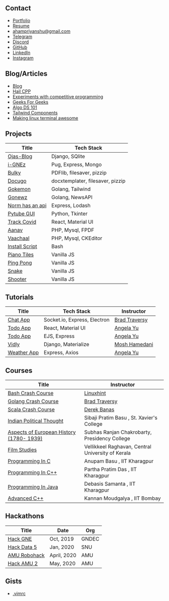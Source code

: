 ## Contact

* [Portfolio](https://ahampriyanshu.com/)
* [Resume](https://drive.google.com/file/d/1_GZ56-O3JNF6-jmU4Xu-StJYgNdz3Tsa/view?usp=sharing)
* [ahampriyanshu@gmail.com](mailto:ahampriyanshu@gmail.com?subject=hello)
* [Telegram](https://t.me/ahampriyanshu)
* [Discord](https://discordapp.com/users/746095596175097916)
* [GitHub](https://github.com/ahampriyanshu)
* [LinkedIn](https://www.linkedin.com/in/ahampriyanshu/)
* [Instagram](https://www.instagram.com/ahampriyanshu/)

## Blog/Articles

* [Blog](https://blog.ahampriyanshu.com/)
* [Hail CPP](https://cpp.ahampriyanshu.com/)
* [Experiments with competitive programming](https://cp.ahampriyanshu.com/)
* [Geeks For Geeks](https://auth.geeksforgeeks.org/user/ahampriyanshu/articles)
* [Algo DS 101](https://github.com/ahampriyanshu/algo-ds-101)
* [Tailwind Components](https://tailwindcomponents.com/u/ahampriyanshu)
* [Making linux terminal awesome](https://github.com/ahampriyanshu/making-linux-terminal-awesome/)

## Projects

| Title | Tech Stack |
| --- | --- |
| [Ojas-Blog](https://github.com/ahampriyanshu/ojas-django) | Django, SQlite  |
| [i-GNEz](https://github.com/i-GNEz/i-GNEz.github.io) | Pug, Express, Mongo |
| [Bulky](https://github.com/ahampriyanshu/bulky) | PDFlib, filesaver, pizzip |
| [Docugo](http://docugo.vercel.app/) | docxtemplater, filesaver, pizzip |
| [Gokemon](https://github.com/ahampriyanshu/gokemon) | Golang, Tailwind |
| [Gonewz](https://github.com/ahampriyanshu/gonewz) | Golang, NewsAPI |
| [Norm has an api](https://github.com/ahampriyanshu/norm_has_an_api) | Express, Lodash |
| [Pytube GUI](https://github.com/ahampriyanshu/pytube-gui) | Python, Tkinter |
| [Track Covid](https://github.com/ahampriyanshu/track-covid) | React, Material UI |
| [Aanav](https://github.com/ahampriyanshu/aanav) | PHP, Mysql, FPDF |
| [Vaachaal](https://github.com/ahampriyanshu/vaachaal) | PHP, Mysql, CKEditor |
| [Install Script](projects/piano-tiles/) | Bash |
| [Piano Tiles](projects/piano-tiles/) | Vanilla JS |
| [Ping Pong](projects/ping-pong/) | Vanilla JS |
| [Snake](projects/snake/) | Vanilla JS |
| [Shooter](projects/shooter/) | Vanilla JS |

## Tutorials

| Title | Tech Stack  | Instructor |
| --- | --- | --- |
| [Chat App](tutorials/chatapp-socket/) | Socket.io, Express, Electron | [Brad Traversy](https://www.traversymedia.com/) |
| [Todo App](tutorials/chatapp-socket/) | React, Material UI | [Angela Yu](https://www.udemy.com/user/4b4368a3-b5c8-4529-aa65-2056ec31f37e/) |
| [Todo App](tutorials/chatapp-socket/) | EJS, Express | [Angela Yu](https://www.udemy.com/user/4b4368a3-b5c8-4529-aa65-2056ec31f37e/) |
| [Vidly](tutorials/vidly-django/) | Django, Materialize | [Mosh Hamedani](https://codewithmosh.com/courses) |
| [Weather App](tutorials/weatherapp-express/) |  Express, Axios | [Angela Yu](https://www.udemy.com/user/4b4368a3-b5c8-4529-aa65-2056ec31f37e/) |

## Courses

| Title | Instructor |
| --- | --- |
| [Bash Crash Course](courses/bash/) | [Linuxhint](https://www.youtube.com/channel/UCHErB0TULAlldbhPMfBJ1Xg) |
| [Golang Crash Course](courses/golang/) | [Brad Traversy](https://www.traversymedia.com/) |
| [Scala Crash Course](courses/scala/) | [Derek Banas](https://www.youtube.com/user/derekbanas) |
| [Indian Political Thought](courses/indian-political-thought/) | Sibaji Pratim Basu , St. Xavier's College |
| [Aspects of European History (1780- 1939)](courses/european-history/) | Subhas Ranjan Chakrobarty, Presidency College |
| [Film Studies](courses/film-studies/) | Vellikkeel Raghavan, Central University of Kerala |
| [Programming In C](courses/c-swayam/) | Anupam Basu , IIT Kharagpur |
| [Programming In C++](courses/c++-swayam/) | Partha Pratim Das , IIT Kharagpur |
| [Programming In Java](courses/java-swayam/) | Debasis Samanta , IIT Kharagpur |
| [Advanced C++](courses/java-swayam/) | Kannan Moudgalya , IIT Bombay |

## Hackathons

| Title | Date  | Org |
| --- | --- | --- |
| [Hack GNE](hackathons/hackgne/) | Oct, 2019 | GNDEC |
| [Hack Data 5](hackathons/hackgne/) | Jan, 2020 | SNU |
| [AMU Robohack](hackathons/hackgne/) | April, 2020 | AMU |
| [Hack AMU 2](hackathons/hackgne/) | May, 2020 | AMU |

## Gists

* [.vimrc](https://gist.github.com/ahampriyanshu/27044cee6455ecd566f340b99f7595c3)